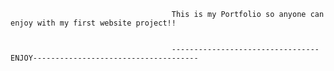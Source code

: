                                         This is my Portfolio so anyone can enjoy with my first website project!!


                                        ---------------------------------ENJOY-------------------------------------
